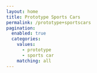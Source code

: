 ```yaml
---
layout: home
title: Prototype Sports Cars
permalink: /prototype+sportscars
pagination: 
  enabled: true
  categories:
    values:
      - prototype
      - sports car
    matching: all
---
```

